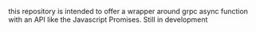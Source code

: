 this repository is intended to offer a wrapper around grpc async function with an API like the Javascript Promises.
Still in development
